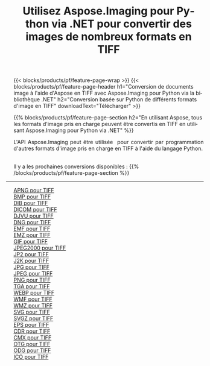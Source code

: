 ﻿---
title: Utilisez Aspose.Imaging pour Python via .NET pour convertir des images de nombreux formats en TIFF 
weight: 3920
url: /fr/python-net/conversion/to/tiff 
lang: fr
langdirlevel: 2
locales: zh-hans,ja,it,ru,de,es,fr,nl,id,lt,pl,pt,vi,tr,ko,zh-hant,ar,hi,th,sv,cs,uk,he
description: Vous pouvez utiliser Aspose.Imaging pour Python via la bibliothèque .NET pour convertir une variété de formats en TIFF
---

{{< blocks/products/pf/feature-page-wrap >}}
{{< blocks/products/pf/feature-page-header h1="Conversion de documents image à l'aide d'Aspose en TIFF avec Aspose.Imaging pour Python via la bibliothèque .NET" h2="Conversion basée sur Python de différents formats d'image en TIFF" downloadText="Télécharger" >}}


{{% blocks/products/pf/feature-page-section  h2="En utilisant Aspose, tous les formats d'image pris en charge peuvent être convertis en TIFF en utilisant Aspose.Imaging pour Python via .NET" %}}
<p align=justify>L'API Aspose.Imaging peut être utilisée  pour convertir par programmation d'autres formats d'image pris en charge en TIFF à l'aide du langage Python.</p>
<br/>
Il y a les prochaines conversions disponibles :
{{% /blocks/products/pf/feature-page-section %}}
<div class="container-fluid productfamilypage bg-gray">
    <div class="convertypes bg-gray agp-content section">
        <div class="container">
		<hr style="margin-left:-20px;"/>
		<div class="row other-converters">
		    <div class='col-md-2 other-converter remove-lp remove-rp'><a href="/imaging/fr/python-net/conversion/apng-to-tiff" >APNG pour TIFF</a></div>
<div class='col-md-2 other-converter remove-lp remove-rp'><a href="/imaging/fr/python-net/conversion/bmp-to-tiff" >BMP pour TIFF</a></div>
<div class='col-md-2 other-converter remove-lp remove-rp'><a href="/imaging/fr/python-net/conversion/dib-to-tiff" >DIB pour TIFF</a></div>
<div class='col-md-2 other-converter remove-lp remove-rp'><a href="/imaging/fr/python-net/conversion/dicom-to-tiff" >DICOM pour TIFF</a></div>
<div class='col-md-2 other-converter remove-lp remove-rp'><a href="/imaging/fr/python-net/conversion/djvu-to-tiff" >DJVU pour TIFF</a></div>
<div class='col-md-2 other-converter remove-lp remove-rp'><a href="/imaging/fr/python-net/conversion/dng-to-tiff" >DNG pour TIFF</a></div>
<div class='col-md-2 other-converter remove-lp remove-rp'><a href="/imaging/fr/python-net/conversion/emf-to-tiff" >EMF pour TIFF</a></div>
<div class='col-md-2 other-converter remove-lp remove-rp'><a href="/imaging/fr/python-net/conversion/emz-to-tiff" >EMZ pour TIFF</a></div>
<div class='col-md-2 other-converter remove-lp remove-rp'><a href="/imaging/fr/python-net/conversion/gif-to-tiff" >GIF pour TIFF</a></div>
<div class='col-md-2 other-converter remove-lp remove-rp'><a href="/imaging/fr/python-net/conversion/jpeg2000-to-tiff" >JPEG2000 pour TIFF</a></div>
<div class='col-md-2 other-converter remove-lp remove-rp'><a href="/imaging/fr/python-net/conversion/jp2-to-tiff" >JP2 pour TIFF</a></div>
<div class='col-md-2 other-converter remove-lp remove-rp'><a href="/imaging/fr/python-net/conversion/j2k-to-tiff" >J2K pour TIFF</a></div>
<div class='col-md-2 other-converter remove-lp remove-rp'><a href="/imaging/fr/python-net/conversion/jpg-to-tiff" >JPG pour TIFF</a></div>
<div class='col-md-2 other-converter remove-lp remove-rp'><a href="/imaging/fr/python-net/conversion/jpeg-to-tiff" >JPEG pour TIFF</a></div>
<div class='col-md-2 other-converter remove-lp remove-rp'><a href="/imaging/fr/python-net/conversion/png-to-tiff" >PNG pour TIFF</a></div>
<div class='col-md-2 other-converter remove-lp remove-rp'><a href="/imaging/fr/python-net/conversion/tga-to-tiff" >TGA pour TIFF</a></div>
<div class='col-md-2 other-converter remove-lp remove-rp'><a href="/imaging/fr/python-net/conversion/webp-to-tiff" >WEBP pour TIFF</a></div>
<div class='col-md-2 other-converter remove-lp remove-rp'><a href="/imaging/fr/python-net/conversion/wmf-to-tiff" >WMF pour TIFF</a></div>
<div class='col-md-2 other-converter remove-lp remove-rp'><a href="/imaging/fr/python-net/conversion/wmz-to-tiff" >WMZ pour TIFF</a></div>
<div class='col-md-2 other-converter remove-lp remove-rp'><a href="/imaging/fr/python-net/conversion/svg-to-tiff" >SVG pour TIFF</a></div>
<div class='col-md-2 other-converter remove-lp remove-rp'><a href="/imaging/fr/python-net/conversion/svgz-to-tiff" >SVGZ pour TIFF</a></div>
<div class='col-md-2 other-converter remove-lp remove-rp'><a href="/imaging/fr/python-net/conversion/eps-to-tiff" >EPS pour TIFF</a></div>
<div class='col-md-2 other-converter remove-lp remove-rp'><a href="/imaging/fr/python-net/conversion/cdr-to-tiff" >CDR pour TIFF</a></div>
<div class='col-md-2 other-converter remove-lp remove-rp'><a href="/imaging/fr/python-net/conversion/cmx-to-tiff" >CMX pour TIFF</a></div>
<div class='col-md-2 other-converter remove-lp remove-rp'><a href="/imaging/fr/python-net/conversion/otg-to-tiff" >OTG pour TIFF</a></div>
<div class='col-md-2 other-converter remove-lp remove-rp'><a href="/imaging/fr/python-net/conversion/odg-to-tiff" >ODG pour TIFF</a></div>
<div class='col-md-2 other-converter remove-lp remove-rp'><a href="/imaging/fr/python-net/conversion/ico-to-tiff" >ICO pour TIFF</a></div>
                </div>
        </div>
    </div>
</div>
<br/>

